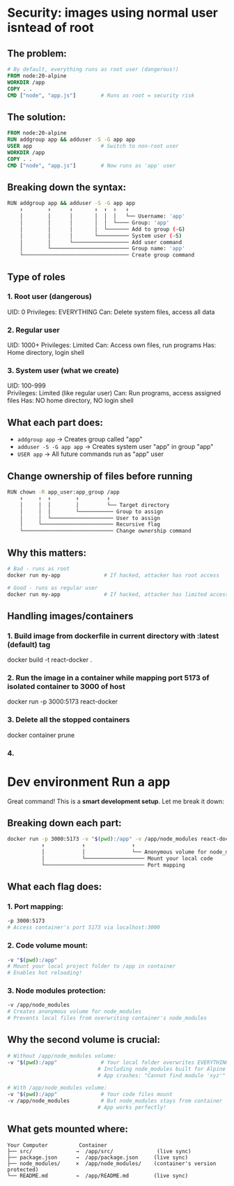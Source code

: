 # Security: images using normal user isntead of root
## The problem:
```dockerfile
# By default, everything runs as root user (dangerous!)
FROM node:20-alpine
WORKDIR /app
COPY . .
CMD ["node", "app.js"]        # Runs as root = security risk
```

## The solution:
```dockerfile
FROM node:20-alpine
RUN addgroup app && adduser -S -G app app
USER app                      # Switch to non-root user
WORKDIR /app
COPY . .
CMD ["node", "app.js"]        # Now runs as 'app' user
```

## Breaking down the syntax:

```bash
RUN addgroup app && adduser -S -G app app
    ↑        ↑      ↑       ↑  ↑  ↑   ↑
    │        │      │       │  │  │   └── Username: 'app'
    │        │      │       │  │  └──── Group: 'app' 
    │        │      │       │  └─────── Add to group (-G)
    │        │      │       └────────── System user (-S)
    │        │      └────────────────── Add user command
    │        └───────────────────────── Group name: 'app'
    └────────────────────────────────── Create group command
```

## Type of roles
### 1. Root user (dangerous)
UID: 0
Privileges: EVERYTHING
Can: Delete system files, access all data

### 2. Regular user  
UID: 1000+
Privileges: Limited
Can: Access own files, run programs
Has: Home directory, login shell

### 3. System user (what we create)
UID: 100-999  
Privileges: Limited (like regular user)
Can: Run programs, access assigned files
Has: NO home directory, NO login shell

## What each part does:
- `addgroup app` → Creates group called "app"
- `adduser -S -G app app` → Creates system user "app" in group "app"
- `USER app` → All future commands run as "app" user

## Change ownership of files before running
```bash
RUN chown -R app_user:app_group /app
    ↑     ↑  ↑        ↑         ↑
    │     │  │        │         └── Target directory
    │     │  │        └─────────── Group to assign
    │     │  └──────────────────── User to assign  
    │     └─────────────────────── Recursive flag
    └───────────────────────────── Change ownership command
```

## Why this matters:
```bash
# Bad - runs as root
docker run my-app              # If hacked, attacker has root access

# Good - runs as regular user  
docker run my-app              # If hacked, attacker has limited access
```



## Handling images/containers

### 1. Build image from dockerfile in current directory with :latest (default) tag
 docker build -t react-docker .    

### 2. Run the image in a container while mapping port 5173 of isolated container to 3000 of host 
 docker run -p 3000:5173 react-docker

### 3. Delete all the stopped containers
 docker container prune

### 4. 





# Dev environment Run a app
Great command! This is a **smart development setup**. Let me break it down:

## Breaking down each part:

```bash
docker run -p 3000:5173 -v "$(pwd):/app" -v /app/node_modules react-docker
           ↑            ↑               ↑
           │            │               └── Anonymous volume for node_modules
           │            └─────────────────── Mount your local code
           └──────────────────────────────── Port mapping
```

## What each flag does:

### 1. Port mapping:
```bash
-p 3000:5173
# Access container's port 5173 via localhost:3000
```

### 2. Code volume mount:
```bash
-v "$(pwd):/app"
# Mount your local project folder to /app in container
# Enables hot reloading!
```

### 3. Node modules protection:
```bash
-v /app/node_modules
# Creates anonymous volume for node_modules
# Prevents local files from overwriting container's node_modules
```

## Why the second volume is crucial:

```bash
# Without /app/node_modules volume:
-v "$(pwd):/app"              # Your local folder overwrites EVERYTHING in /app
                             # Including node_modules built for Alpine Linux!
                             # App crashes: "Cannot find module 'xyz'"

# With /app/node_modules volume:
-v "$(pwd):/app"              # Your code files mount
-v /app/node_modules          # But node_modules stays from container
                             # App works perfectly!
```

## What gets mounted where:

```
Your Computer          Container
├── src/              →  /app/src/              (live sync)
├── package.json      →  /app/package.json     (live sync)  
├── node_modules/     ×  /app/node_modules/    (container's version protected)
└── README.md         →  /app/README.md        (live sync)
```
